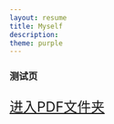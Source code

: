 ```yaml
---
layout: resume
title: Myself
description: 
theme: purple
---
```


### 测试页
<html>

<head>

  <title>kuku</title>

</head>

<body>

<font size="5">

<a href="https://github.com/daysunshine/daysunshine.github.io/tree/master/pdf" alt="pdf">进入PDF文件夹</a>

</font>

</body>

</html>


